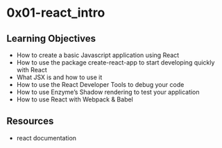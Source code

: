 # 0x01-react_intro
## Learning Objectives
  - How to create a basic Javascript application using React
  - How to use the package create-react-app to start developing quickly with React
  - What JSX is and how to use it
  - How to use the React Developer Tools to debug your code
  - How to use Enzyme’s Shadow rendering to test your application
  - How to use React with Webpack & Babel
## Resources
  - react documentation
